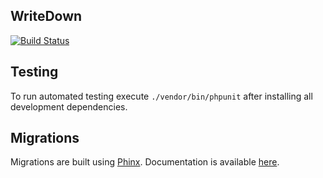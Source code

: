 WriteDown
---------
[![Build Status](https://travis-ci.org/byrobots/writedown.svg?branch=master)](https://travis-ci.org/byrobots/writedown)

## Testing
To run automated testing execute `./vendor/bin/phpunit` after installing all
development dependencies.

## Migrations
Migrations are built using [Phinx](https://phinx.org/). Documentation is
available [here](http://docs.phinx.org/en/latest/index.html).
